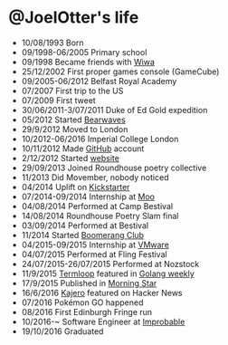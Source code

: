 @JoelOtter's life
===============

- 10/08/1993 Born
- 09/1998-06/2005 Primary school
- 09/1998 Became friends with [Wiwa](http://www.twitter.com/wiwa4444)
- 25/12/2002 First proper games console (GameCube)
- 09/2005-06/2012 Belfast Royal Academy
- 07/2007 First trip to the US
- 07/2009 First tweet
- 30/06/2011-3/07/2011 Duke of Ed Gold expedition
- 05/2012 Started [Bearwaves](http://www.facebook.com/Bearwaves)
- 29/9/2012 Moved to London
- 10/2012-06/2016 Imperial College London
- 10/11/2012 Made [GitHub](https://github.com/JoelOtter) account
- 2/12/2012 Started [website](http://www.joelotter.com)
- 29/09/2013 Joined Roundhouse poetry collective
- 11/2013 Did Movember, nobody noticed
- 04/2014 Uplift on [Kickstarter](https://www.kickstarter.com/projects/joelotter/uplift-a-multi-platform-rpg)
- 07/2014-09/2014 Internship at [Moo](http://www.moo.com)
- 04/08/2014 Performed at Camp Bestival
- 14/08/2014 Roundhouse Poetry Slam final
- 03/09/2014 Performed at Bestival
- 11/2014 Started [Boomerang Club](http://www.facebook.com/BoomerangLondon)
- 04/2015-09/2015 Internship at [VMware](http://www.vmware.com)
- 04/07/2015 Performed at Fling Festival
- 24/07/2015-26/07/2015 Performed at Nozstock
- 11/9/2015 [Termloop](https://github.com/JoelOtter/termloop) featured in [Golang weekly](http://golangweekly.com/issues/75)
- 17/9/2015 Published in [Morning Star](https://www.morningstaronline.co.uk/a-75a7-Joel-Auterson-Toes)
- 16/6/2016 [Kajero](https://www.joelotter.com/kajero) featured on Hacker News
- 07/2016 Pokémon GO happened
- 08/2016 First Edinburgh Fringe run
- 10/2016-~ Software Engineer at [Improbable](http://improbable.io)
- 19/10/2016 Graduated
